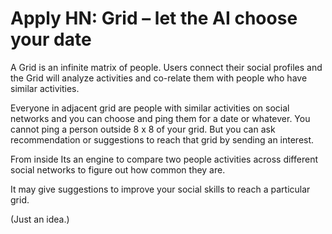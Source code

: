 # Apply HN: Grid – let the AI choose your date

A Grid is an infinite matrix of people. 
Users connect their social profiles and the Grid will analyze activities and co-relate them with people who have similar activities.<p>Everyone in adjacent grid are people with similar activities on social networks and you can choose and ping them for a date or whatever. You cannot ping a person outside 8 x 8 of your grid. But you can ask recommendation or suggestions to reach that grid by sending an interest.<p>From inside Its an engine to compare two people activities across different social networks to figure out how common they are.<p>It may give suggestions to improve your social skills to reach a particular grid.<p>(Just an idea.)
